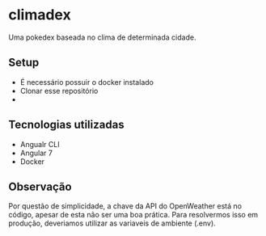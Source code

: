 # climadex
Uma pokedex baseada no clima de determinada cidade.

## Setup
- É necessário possuir o docker instalado
- Clonar esse repositório
- 

## Tecnologias utilizadas
- Angualr CLI
- Angular 7
- Docker

## Observação
Por questão de simplicidade, a chave da API do OpenWeather está no código, apesar de esta não ser uma boa prática.
Para resolvermos isso em produção, deveriamos utilizar as variaveis de ambiente (.env).